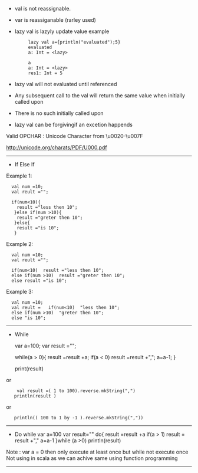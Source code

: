 - val is not reassignable.
- var is reassiganable (rarley used)
- lazy val is lazyly update value example 

           lazy val a={println("evaluated");5}
           evaluated
           a: Int = <lazy>
           
           a
           a: Int = <lazy>
           res1: Int = 5

- lazy val will not evaluated until referenced 
- Any subsequent call to the val will return the same value when initially called upon
- There is no such initially called upon 
- lazy val can  be forgivingif an excetion happends 


Valid OPCHAR : Unicode Character from \u0020-\u007F

http://unicode.org/charats/PDF/U000.pdf


---------------------------------------------------

- If Else If

Example 1:

      val num =10;
      val reult ="";

      if(num<10){
        result ="less then 10";
       }else if(num >10){
        result ="greter then 10";
       }else{
        result ="is 10";
       }


Example 2:

      val num =10;
      val reult ="";

      if(num<10)  result ="less then 10";
      else if(num >10)  result ="greter then 10";
      else result ="is 10";
      

Example 3:

      val num =10;
      val reult =   if(num<10)  "less then 10";
      else if(num >10)  "greter then 10";
      else "is 10";

--------------------------------------------------------------------
- While 

     var a=100;
     var result ="";

     while(a > 0){
     result =result +a;
     if(a < 0) result =result +",";
     a=a-1;
     }

    print(result)

or 


        val result =( 1 to 100).reverse.mkString(",")
       println(result )

or 

       println(( 100 to 1 by -1 ).reverse.mkString(","))
      

-------------------------------------------------

- Do while 
       var a=100
       var result=""
       do{
        result =result +a
        if(a > 1)   result = result +","
        a=a-1
          }while (a >0)
         println(result)


Note : var a = 0 then only execute at least once but while not execute once
Not using in scala as we can achive same using function programming

-------------------------------------------------
